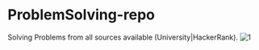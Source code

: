 # ProblemSolving-repo
Solving Problems from all sources available (University|HackerRank).
![1](https://veeroesquotes.com/wp-content/uploads/2018/11/quote-60.jpg)
